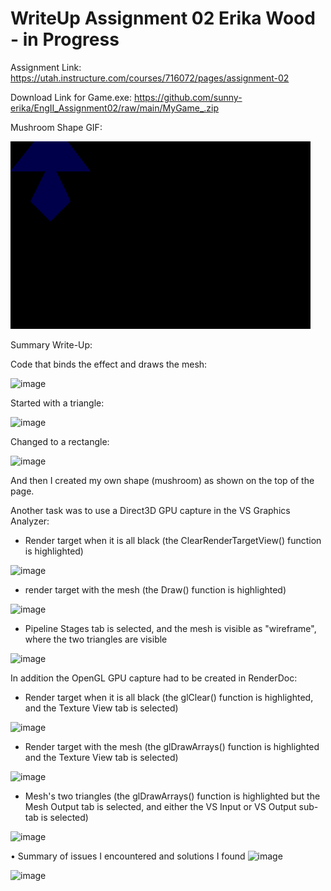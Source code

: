# WriteUp Assignment 02 Erika Wood - in Progress

Assignment Link: https://utah.instructure.com/courses/716072/pages/assignment-02

Download Link for Game.exe: https://github.com/sunny-erika/EngII_Assignment02/raw/main/MyGame_.zip

Mushroom Shape GIF: 

![ReleaseX64MyGame](https://github.com/sunny-erika/EngII_Assignment02/blob/main/WindowCapture_GameExe.gif)

Summary Write-Up:

Code that binds the effect and draws the mesh:

![image](https://user-images.githubusercontent.com/63023478/134995600-1bc59330-d2d8-4f13-9cd5-32edd4538f82.png)

Started with a triangle:

![image](https://user-images.githubusercontent.com/63023478/134995676-2734042a-b1fa-4a59-bafb-d1ef04096d9a.png)

Changed to a rectangle:

![image](https://user-images.githubusercontent.com/63023478/134995727-0251c62d-f6e5-404d-a4e2-f3ee463218ee.png)

And then I created my own shape (mushroom) as shown on the top of the page.

Another task was to use a Direct3D GPU capture in the VS Graphics Analyzer:
- Render target when it is all black (the ClearRenderTargetView() function is highlighted)

![image](https://user-images.githubusercontent.com/63023478/135000704-9280d730-34a6-4f7e-83e9-7cc6c947a666.png)


- render target with the mesh (the Draw() function is highlighted) 

![image](https://user-images.githubusercontent.com/63023478/135000944-829baf53-4633-4d7d-8439-a086c5e34585.png)


- Pipeline Stages tab is selected, and the mesh is visible as "wireframe", where the two triangles are visible

![image](https://user-images.githubusercontent.com/63023478/135001091-2e14919e-fa4c-46fc-93da-d987d71a47d7.png)


In addition the OpenGL GPU capture had to be created in RenderDoc:
- Render target when it is all black (the glClear() function is highlighted, and the Texture View tab is selected)

![image](https://user-images.githubusercontent.com/63023478/134999848-52d6e6c5-db16-4ab5-a65c-fd1c328ddece.png)


- Render target with the mesh (the glDrawArrays() function is highlighted and the Texture View tab is selected)

![image](https://user-images.githubusercontent.com/63023478/134999677-d7a58832-754d-4cb6-9937-9b7d775675f4.png)


- Mesh's two triangles (the glDrawArrays() function is highlighted but the Mesh Output tab is selected, and either the VS Input or VS Output sub-tab is selected)

![image](https://user-images.githubusercontent.com/63023478/134999790-0c84aed7-99aa-43ef-b2c2-2826203932e2.png)

•	Summary of issues I encountered and solutions I found
![image](https://user-images.githubusercontent.com/63023478/135004246-65153403-f9d6-4cef-9e90-4131e18ad2d6.png)

![image](https://user-images.githubusercontent.com/63023478/135004287-b0cef38b-44bf-441b-8103-ac7a167a6d51.png)


